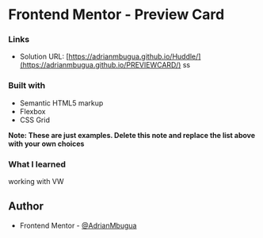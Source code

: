 # Frontend Mentor - Preview Card

### Links

- Solution URL: [https://adrianmbugua.github.io/Huddle/](https://adrianmbugua.github.io/PREVIEWCARD/)
ss

### Built with

- Semantic HTML5 markup
- Flexbox
- CSS Grid


**Note: These are just examples. Delete this note and replace the list above with your own choices**

### What I learned

working with VW


## Author


- Frontend Mentor - [@AdrianMbugua](https://www.frontendmentor.io/profile/Adrianmbugua)


